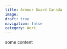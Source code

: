 ```yaml
---
title: Armour Guard Canada
image: 
draft: true
navigation: false
category: Work
---
```


some content